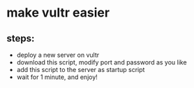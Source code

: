 # make vultr easier
## steps:
* deploy a new server on vultr
* download this script, modify port and password as you like
* add this script to the server as startup script
* wait for 1 minute, and enjoy!
